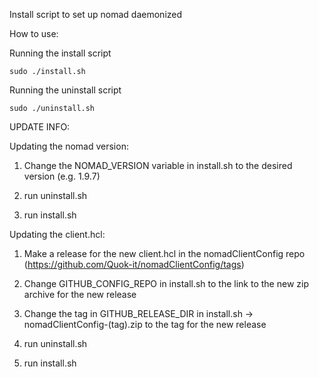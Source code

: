 Install script to set up nomad daemonized

How to use:

Running the install script

```sudo ./install.sh```

Running the uninstall script

```sudo ./uninstall.sh```

UPDATE INFO:

Updating the nomad version:

1. Change the NOMAD_VERSION variable in install.sh to the desired version (e.g. 1.9.7)

2. run uninstall.sh

3. run install.sh

Updating the client.hcl:

1. Make a release for the new client.hcl in the nomadClientConfig repo (https://github.com/Quok-it/nomadClientConfig/tags)

2. Change GITHUB_CONFIG_REPO in install.sh to the link to the new zip archive for the new release

3. Change the tag in GITHUB_RELEASE_DIR in install.sh -> nomadClientConfig-(tag).zip to the tag for the new release

4. run uninstall.sh

5. run install.sh

